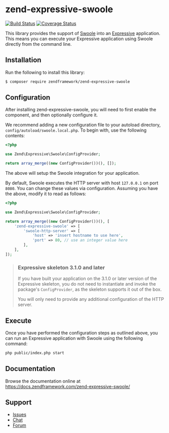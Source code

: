 # zend-expressive-swoole

[![Build Status](https://secure.travis-ci.org/zendframework/zend-expressive-swoole.svg?branch=master)](https://secure.travis-ci.org/zendframework/zend-expressive-swoole)
[![Coverage Status](https://coveralls.io/repos/github/zendframework/zend-expressive-swoole/badge.svg?branch=master)](https://coveralls.io/github/zendframework/zend-expressive-swoole?branch=master)

This library provides the support of [Swoole](https://www.swoole.co.uk/) into
an [Expressive](https://getexpressive.org/) application. This means you can
execute your Expressive application using Swoole directly from the command line.


## Installation

Run the following to install this library:

```bash
$ composer require zendframework/zend-expressive-swoole
```

## Configuration

After installing zend-expressive-swoole, you will need to first enable the
component, and then optionally configure it.

We recommend adding a new configuration file to your autoload directory,
`config/autoload/swoole.local.php`. To begin with, use the following contents:

```php
<?php

use Zend\Expressive\Swoole\ConfigProvider;

return array_merge((new ConfigProvider())(), []);
```

The above will setup the Swoole integration for your application.

By default, Swoole executes the HTTP server with host `127.0.0.1` on port
`8080`. You can change these values via configuration. Assuming you have the
above, modify it to read as follows:

```php
<?php

use Zend\Expressive\Swoole\ConfigProvider;

return array_merge((new ConfigProvider())(), [
    'zend-expressive-swoole' => [
        'swoole-http-server' => [
            'host' => 'insert hostname to use here',
            'port' => 80, // use an integer value here
        ],
    ],
]);
```

> ### Expressive skeleton 3.1.0 and later
>
> If you have built your application on the 3.1.0 or later version of the
> Expressive skeleton, you do not need to instantiate and invoke the package's
> `ConfigProvider`, as the skeleton supports it out of the box.
>
> You will only need to provide any additional configuration of the HTTP server.

## Execute

Once you have performed the configuration steps as outlined above, you can run
an Expressive application with Swoole using the following command:

```bash
php public/index.php start
```

## Documentation

Browse the documentation online at https://docs.zendframework.com/zend-expressive-swoole/

## Support

* [Issues](https://github.com/zendframework/zend-expressive-swoole/issues/)
* [Chat](https://zendframework-slack.herokuapp.com/)
* [Forum](https://discourse.zendframework.com/)

